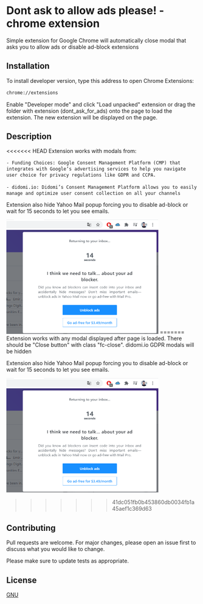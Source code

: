 # Dont ask to allow ads please! - chrome extension

Simple extension for Google Chrome will automatically close modal that asks you to allow ads or disable ad-block extensions

## Installation

To install developer version, type this address to open Chrome Extensions:

```bash
chrome://extensions
```
Enable "Developer mode" and click "Load unpacked" extension or drag the folder with extension (dont_ask_for_ads)  onto the page to load the extension. The new extension will be displayed on the page.

## Description

<<<<<<< HEAD
Extension works with modals from: 

    - Funding Choices: Google Consent Management Platform (CMP) that integrates with Google’s advertising services to help you navigate user choice for privacy regulations like GDPR and CCPA.
    
    - didomi.io: Didomi’s Consent Management Platform allows you to easily manage and optimize user consent collection on all your channels

Extension also hide Yahoo Mail popup forcing you to disable ad-block or wait for 15 seconds to let you see emails.

<img src="/dont_ask_for_ads/mail_yahoo_adblock.png" width="400" height="300">
=======
Extension works with any modal displayed after page is loaded. There should be "Close button" with class "fc-close".
didomi.io GDPR modals will be hidden

Extension also hide Yahoo Mail popup forcing you to disable ad-block or wait for 15 seconds to let you see emails.

<img src="/dont_ask_for_ads/mail_yahoo_adblock.png" width="400" height="300">

>>>>>>> 41dc051fb0b453860db0034fb1a45aef1c369d63

## Contributing
Pull requests are welcome. For major changes, please open an issue first to discuss what you would like to change.

Please make sure to update tests as appropriate.

## License
[GNU](https://github.com/emirbay/Dont-ask-to-allow-ads---chrome-extension/blob/main/LICENSE)